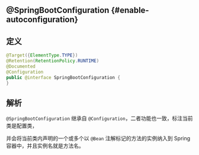 ## @SpringBootConfiguration {#enable-autoconfiguration}

## 定义

```java
@Target({ElementType.TYPE})
@Retention(RetentionPolicy.RUNTIME)
@Documented
@Configuration
public @interface SpringBootConfiguration {
}
```

## 解析

`@SpringBootConfiguration` 继承自 `@Configuration`，二者功能也一致，标注当前类是配置类，

并会将当前类内声明的一个或多个以 `@Bean` 注解标记的方法的实例纳入到 Spring 容器中，并且实例名就是方法名。

